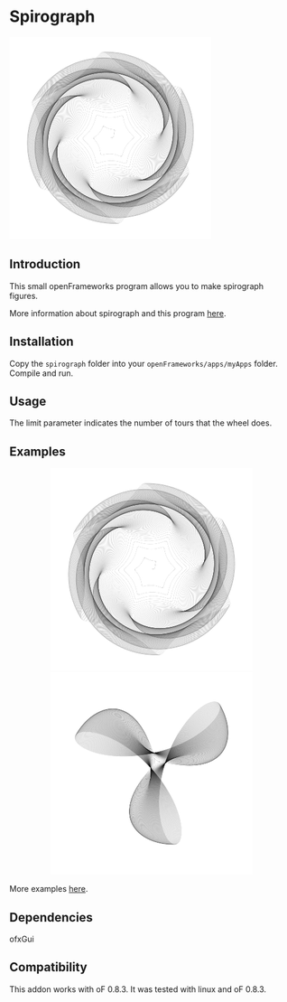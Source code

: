 Spirograph
============

![Spirograph](spirograph_4.png)

Introduction
------------

This small openFrameworks program allows you to make spirograph figures. 

More information about spirograph and this program <a href="https://elaye.github.io/openframeworks/2015/03/12/spirograph.html" target="_blank">here</a>.

Installation
------------

Copy the `spirograph` folder into your `openFrameworks/apps/myApps` folder.
Compile and run.

Usage
-----

The limit parameter indicates the number of tours that the wheel does.

Examples
--------

<div align="center">
	<img src="spirograph_4.png" alt="Spirograph 4">
</div>

<div align="center">
	<img src="spirograph_5.png" alt="Spirograph 5">
</div>

More examples <a href="https://elaye.github.io/openframeworks/2015/03/12/spirograph.html" target="_blank">here</a>.

Dependencies
------------
ofxGui

Compatibility
------------
This addon works with oF 0.8.3.
It was tested with linux and oF 0.8.3. 